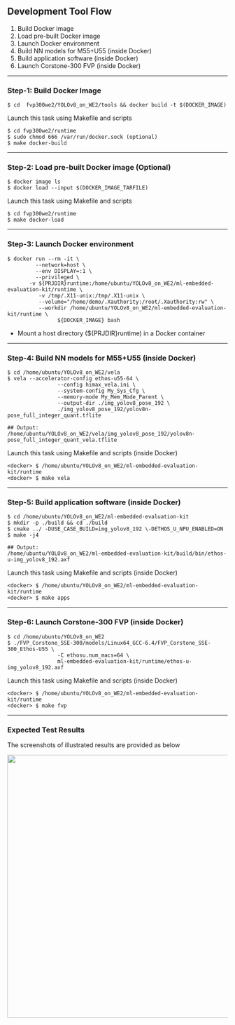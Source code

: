 ## Development Tool Flow

1. Build Docker image
2. Load pre-built Docker image
3. Launch Docker environment
4. Build NN models for M55+U55 (inside Docker)
5. Build application software (inside Docker)
6. Launch Corstone-300 FVP (inside Docker)

---
### Step-1: Build Docker Image
```
$ cd  fvp300we2/YOLOv8_on_WE2/tools && docker build -t $(DOCKER_IMAGE) 
```

Launch this task using Makefile and scripts
```
$ cd fvp300we2/runtime
$ sudo chmod 666 /var/run/docker.sock (optional)
$ make docker-build
```

---
### Step-2: Load pre-built Docker image (Optional)
```
$ docker image ls
$ docker load --input $(DOCKER_IMAGE_TARFILE)
```

Launch this task using Makefile and scripts
```
$ cd fvp300we2/runtime
$ make docker-load
```
---
### Step-3: Launch Docker environment
```
$ docker run --rm -it \
         --network=host \
         --env DISPLAY=:1 \
         --privileged \
       -v ${PRJDIR}runtime:/home/ubuntu/YOLOv8_on_WE2/ml-embedded-evaluation-kit/runtime \
          -v /tmp/.X11-unix:/tmp/.X11-unix \
          --volume="/home/demo/.Xauthority:/root/.Xauthority:rw" \
          --workdir /home/ubuntu/YOLOv8_on_WE2/ml-embedded-evaluation-kit/runtime \
                ${DOCKER_IMAGE} bash
```

* Mount a host directory (${PRJDIR}runtime) in a Docker container

---
### Step-4: Build NN models for M55+U55 (inside Docker)
```
$ cd /home/ubuntu/YOLOv8_on_WE2/vela 
$ vela --accelerator-config ethos-u55-64 \
                --config himax_vela.ini \
                --system-config My_Sys_Cfg \
                --memory-mode My_Mem_Mode_Parent \
                --output-dir ./img_yolov8_pose_192 \
                ./img_yolov8_pose_192/yolov8n-pose_full_integer_quant.tflite
```
```
## Output:
/home/ubuntu/YOLOv8_on_WE2/vela/img_yolov8_pose_192/yolov8n-pose_full_integer_quant_vela.tflite
```

Launch this task using Makefile and scripts (inside Docker)
```
<docker> $ /home/ubuntu/YOLOv8_on_WE2/ml-embedded-evaluation-kit/runtime
<docker> $ make vela
```

---
### Step-5: Build application software (inside Docker)
```
$ cd /home/ubuntu/YOLOv8_on_WE2/ml-embedded-evaluation-kit  
$ mkdir -p ./build && cd ./build  
$ cmake ../ -DUSE_CASE_BUILD=img_yolov8_192 \-DETHOS_U_NPU_ENABLED=ON 
$ make -j4
```
```    
## Output:
/home/ubuntu/YOLOv8_on_WE2/ml-embedded-evaluation-kit/build/bin/ethos-u-img_yolov8_192.axf
```

Launch this task using Makefile and scripts (inside Docker)
```
<docker> $ /home/ubuntu/YOLOv8_on_WE2/ml-embedded-evaluation-kit/runtime
<docker> $ make apps
```

---
### Step-6: Launch Corstone-300 FVP (inside Docker)
```
$ cd /home/ubuntu/YOLOv8_on_WE2  
$ ./FVP_Corstone_SSE-300/models/Linux64_GCC-6.4/FVP_Corstone_SSE-300_Ethos-U55 \
                -C ethosu.num_macs=64 \
                ml-embedded-evaluation-kit/runtime/ethos-u-img_yolov8_192.axf
```

Launch this task using Makefile and scripts (inside Docker)
```
<docker> $ /home/ubuntu/YOLOv8_on_WE2/ml-embedded-evaluation-kit/runtime
<docker> $ make fvp
```
---
### Expected Test Results
The screenshots of illustrated results are provided as below

<img src="https://github.com/user-attachments/assets/e6cad153-d7f2-4553-9f8f-37cc33558f58" width=600>

















